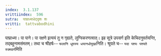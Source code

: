```yaml
---
index:  3.1.137
vrittiindex:  596
sutra:  पाघ्राध्माधेट्दृशः शः
vritti:  tattvabodhini 
---
```


पाघ्राध्मा। पा पाने। पा रक्षणे इत्ययं तु न गृह्यते, लुग्विकरणत्वात्। इह सूत्रे उपसर्ग इति केचिदनुवर्तयन्ति, तद्बहूनामसंमतम्। तथा च श्रीहर्षः-- `फलानि धूमस्य धयानधोमुखा`निति। श्रूयते च-- `यदा पश्यः पश्यते रुक्मवर्ण`मिति 

